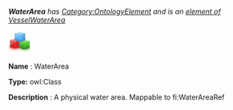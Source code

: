___WaterArea__ 
 has
 [Category:OntologyElement](../../Category/OntologyElement "Category:OntologyElement") 
 and is an
 [element of](../../Property/ElementOf "Property:ElementOf") 
[VesselWaterArea](../../Submissions/VesselWaterArea "Submissions:VesselWaterArea")_




  





[![Class](../images/thumb/2/27/Class.gif/45px-Class.gif)](../../Image/Class.gif "Class")


__Name__ 
 : WaterArea
 



__Type:__ 
 owl:Class
 



__Description__ 
 : A physical water area. Mappable to fi:WaterAreaRef